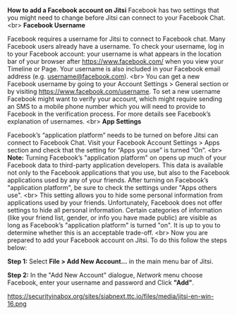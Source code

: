 
**How to add a Facebook account on Jitsi**
Facebook has two settings that you might need to change before Jitsi can connect to your Facebook Chat.
&lt;br&gt;
**Facebook Username**

Facebook requires a username for Jitsi to connect to Facebook chat. Many Facebook users already have a username. To check your username, log in to your Facebook account: your username is what appears in the location bar of your browser after https://www.facebook.com/ when you view your Timeline or Page. Your username is also included in your Facebook email address (e.g. username@facebook.com). 
&lt;br&gt;
You can get a new Facebook username by going to your Account Settings &gt; General section or by visiting https://www.facebook.com/username. To set a new username Facebook might want to verify your account, which might require sending an SMS to a mobile phone number which you will need to provide to Facebook in the verification process. For more details see Facebook’s explanation of usernames.
&lt;br&gt;
**App Settings**

Facebook’s “application platform” needs to be turned on before Jitsi can connect to Facebook Chat. Visit your Facebook Account Settings &gt; Apps section and check that the setting for “Apps you use” is turned “On”. 
&lt;br&gt;
**Note:** Turning Facebook’s &quot;application platform&quot; on opens up much of your Facebook data to third-party application developers. This data is available not only to the Facebook applications that you use, but also to the Facebook applications used by any of your friends. After turning on Facebook’s &quot;application platform&quot;, be sure to check the settings under &quot;Apps others use&quot;.
&lt;br&gt;
This setting allows you to hide some personal information from applications used by your friends. Unfortunately, Facebook does not offer settings to hide all personal information. Certain categories of information (like your friend list, gender, or info you have made public) are visible as long as Facebook’s &quot;application platform&quot; is turned &quot;on&quot;. It is up to you to determine whether this is an acceptable trade-off.
&lt;br&gt;
Now you are prepared to add your Facebook account on Jitsi. To do this follow the steps below:

**Step 1:** Select **File &gt; Add New Account...** in the main menu bar of Jitsi.

**Step 2:** In the &quot;Add New Account&quot; dialogue, *Network* menu choose Facebook, enter your username and password and Click **&quot;Add&quot;**.

https://securityinabox.org/sites/siabnext.ttc.io/files/media/jitsi-en-win-16.png
